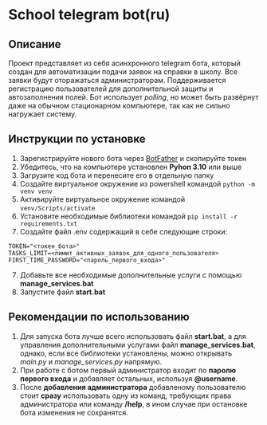 # School telegram bot(ru)
## Описание
Проект представляет из себя асинхронного telegram бота, который создан для автоматизации подачи заявок на справки в школу. Все заявки будут оторажаться администраторам. Поддерживается регистрацию пользователей для дополнительной защиты и автозаполнения полей. Бот использует *polling*, но может быть развёрнут даже на обычном стационарном компьютере, так как не сильно нагружает систему.

## Инструкции по установке
1. Зарегистрируйте нового бота через [BotFather](https://t.me/BotFather) и скопируйте токен
2. Убедитесь, что на компьютере установлен **Pyhon 3.10** или выше 
3. Загрузите код бота и перенесите его в отдельную папку
4. Создайте виртуальное окружение из powershell командой ```python -m venv venv```
5. Активируйте виртуальное окружение командой ```venv/Scripts/activate```
6. Установите необходимые библиотеки командой ```pip install -r requirements.txt```
7. Создайте файл .env содержащий в себе следующие строки:
```
TOKEN="<токен_бота>"
TASKS_LIMIT=<лимит_активных_заявок_для_одного_пользователя>
FIRST_TIME_PASSWORD="<пароль_первого_входа>"
```
7. Добавьте все необходимые дополнительные услуги с помощью **manage_services.bat**
8. Запустите файл **start.bat**

## Рекомендации по использованию
1. Для запуска бота лучше всего использовать файл **start.bat**, а для управления дополнительными услугами файл **manage_services.bat**, однако, если все библиотеки установлены, можно открывать *main.py* и *manage_services.py* напрямую.
2. При работе с ботом первый администратор входит по **паролю первого входа** и добавляет остальных, используя **@username**.
3. После **добавления администратора** добавленому пользователю стоит **сразу** использовать одну из команд, требующих права администратора или команду **/help**, в ином случае при остановке бота изменения не сохранятся.
